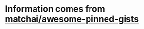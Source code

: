 # Information comes from [matchai/awesome-pinned-gists](https://github.com/matchai/awesome-pinned-gists)

